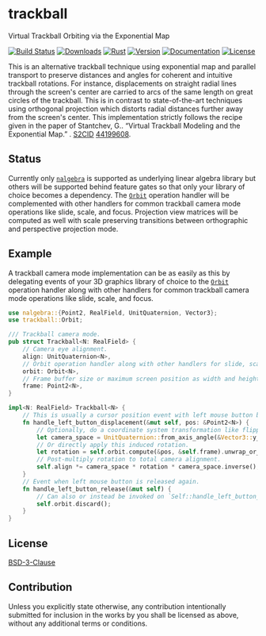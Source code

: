 # trackball

Virtual Trackball Orbiting via the Exponential Map

[![Build Status][]](https://travis-ci.org/qu1x/trackball)
[![Downloads][]](https://crates.io/crates/trackball)
[![Rust][]](https://www.rust-lang.org)
[![Version][]](https://crates.io/crates/trackball)
[![Documentation][]](https://doc.qu1x.dev/trackball)
[![License][]](https://opensource.org/licenses/BSD-3-Clause)

[Build Status]: https://travis-ci.org/qu1x/trackball.svg
[Downloads]: https://img.shields.io/crates/d/trackball.svg
[Rust]: https://img.shields.io/badge/rust-stable-brightgreen.svg
[Version]: https://img.shields.io/crates/v/trackball.svg
[Documentation]: https://docs.rs/trackball/badge.svg
[License]: https://img.shields.io/crates/l/trackball.svg

This is an alternative trackball technique using exponential map and parallel transport to
preserve distances and angles for coherent and intuitive trackball rotations. For instance,
displacements on straight radial lines through the screen's center are carried to arcs of the
same length on great circles of the trackball. This is in contrast to state-of-the-art
techniques using orthogonal projection which distorts radial distances further away from the
screen's center. This implementation strictly follows the recipe given in the paper of
Stantchev, G.. “Virtual Trackball Modeling and the Exponential Map.” . [S2CID] [44199608].

[S2CID]: https://en.wikipedia.org/wiki/S2CID_(identifier)
[44199608]: https://api.semanticscholar.org/CorpusID:44199608

## Status

Currently only [`nalgebra`] is supported as underlying linear algebra library but others will be
supported behind feature gates so that only your library of choice becomes a dependency. The
[`Orbit`] operation handler will be complemented with other handlers for common trackball camera
mode operations like slide, scale, and focus. Projection view matrices will be computed as well
with scale preserving transitions between orthographic and perspective projection mode.

[`nalgebra`]: https://doc.qu1x.dev/trackball/nalgebra/index.html

## Example

A trackball camera mode implementation can be as easily as this by delegating events of your 3D
graphics library of choice to the [`Orbit`] operation handler along with other handlers for
common trackball camera mode operations like slide, scale, and focus.

[`Orbit`]: https://doc.qu1x.dev/trackball/trackball/struct.Orbit.html

```rust
use nalgebra::{Point2, RealField, UnitQuaternion, Vector3};
use trackball::Orbit;

/// Trackball camera mode.
pub struct Trackball<N: RealField> {
	// Camera eye alignment.
	align: UnitQuaternion<N>,
	// Orbit operation handler along with other handlers for slide, scale, and focus operations.
	orbit: Orbit<N>,
	// Frame buffer size or maximum screen position as width and height.
	frame: Point2<N>,
}

impl<N: RealField> Trackball<N> {
	// This is usually a cursor position event with left mouse button being pressed.
	fn handle_left_button_displacement(&mut self, pos: &Point2<N>) {
		// Optionally, do a coordinate system transformation like flipping x-axis and z-axis.
		let camera_space = UnitQuaternion::from_axis_angle(&Vector3::y_axis(), N::pi());
		// Or directly apply this induced rotation.
		let rotation = self.orbit.compute(&pos, &self.frame).unwrap_or_default();
		// Post-multiply rotation to total camera alignment.
		self.align *= camera_space * rotation * camera_space.inverse();
	}
	// Event when left mouse button is released again.
	fn handle_left_button_release(&mut self) {
		// Can also or instead be invoked on `Self::handle_left_button_press()`.
		self.orbit.discard();
	}
}
```

## License

[BSD-3-Clause](LICENSE.md)

## Contribution

Unless you explicitly state otherwise, any contribution intentionally submitted for inclusion
in the works by you shall be licensed as above, without any additional terms or conditions.
